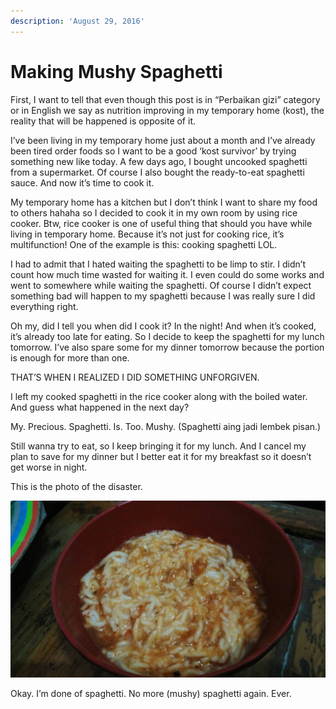 ```yaml
---
description: 'August 29, 2016'
---
```


# Making Mushy Spaghetti

First, I want to tell that even though this post is in “Perbaikan gizi” category or in English we say as nutrition improving in my temporary home \(kost\), the reality that will be happened is opposite of it.

I’ve been living in my temporary home just about a month and I’ve already been tired order foods so I want to be a good ‘kost survivor’ by trying something new like today. A few days ago, I bought uncooked spaghetti from a supermarket. Of course I also bought the ready-to-eat spaghetti sauce. And now it’s time to cook it.

My temporary home has a kitchen but I don’t think I want to share my food to others hahaha so I decided to cook it in my own room by using rice cooker. Btw, rice cooker is one of useful thing that should you have while living in temporary home. Because it’s not just for cooking rice, it’s multifunction! One of the example is this: cooking spaghetti LOL.

I had to admit that I hated waiting the spaghetti to be limp to stir. I didn’t count how much time wasted for waiting it. I even could do some works and went to somewhere while waiting the spaghetti. Of course I didn’t expect something bad will happen to my spaghetti because I was really sure I did everything right.

Oh my, did I tell you when did I cook it? In the night! And when it’s cooked, it’s already too late for eating. So I decide to keep the spaghetti for my lunch tomorrow. I’ve also spare some for my dinner tomorrow because the portion is enough for more than one.

THAT’S WHEN I REALIZED I DID SOMETHING UNFORGIVEN.

I left my cooked spaghetti in the rice cooker along with the boiled water. And guess what happened in the next day?

My. Precious. Spaghetti. Is. Too. Mushy. \(Spaghetti aing jadi lembek pisan.\)

Still wanna try to eat, so I keep bringing it for my lunch. And I cancel my plan to save for my dinner but I better eat it for my breakfast so it doesn’t get worse  in night.

This is the photo of the disaster.

![](../../.gitbook/assets/image%20%286%29.png)

Okay. I’m done of spaghetti. No more \(mushy\) spaghetti again. Ever.


